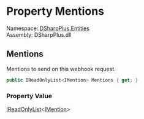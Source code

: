 # Property Mentions

Namespace: [DSharpPlus.Entities](DSharpPlus.Entities.md)  
Assembly: DSharpPlus.dll

## <a id="DSharpPlus_Entities_BaseDiscordMessageBuilder_1_Mentions"></a>Mentions

Mentions to send on this webhook request.

```csharp
public IReadOnlyList<IMention> Mentions { get; }
```

### Property Value

[IReadOnlyList](https://learn.microsoft.com/dotnet/api/system.collections.generic.ireadonlylist\-1)<[IMention](DSharpPlus.Entities.IMention.md)\>

